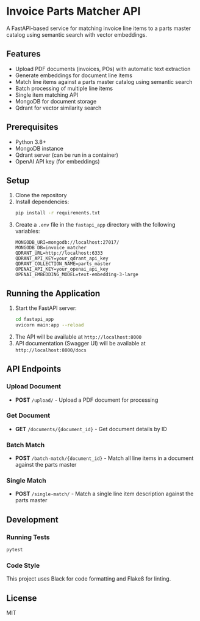 # Invoice Parts Matcher API

A FastAPI-based service for matching invoice line items to a parts master catalog using semantic search with vector embeddings.

## Features

- Upload PDF documents (invoices, POs) with automatic text extraction
- Generate embeddings for document line items
- Match line items against a parts master catalog using semantic search
- Batch processing of multiple line items
- Single item matching API
- MongoDB for document storage
- Qdrant for vector similarity search

## Prerequisites

- Python 3.8+
- MongoDB instance
- Qdrant server (can be run in a container)
- OpenAI API key (for embeddings)

## Setup

1. Clone the repository
2. Install dependencies:
   ```bash
   pip install -r requirements.txt
   ```
3. Create a `.env` file in the `fastapi_app` directory with the following variables:
   ```
   MONGODB_URI=mongodb://localhost:27017/
   MONGODB_DB=invoice_matcher
   QDRANT_URL=http://localhost:6333
   QDRANT_API_KEY=your_qdrant_api_key
   QDRANT_COLLECTION_NAME=parts_master
   OPENAI_API_KEY=your_openai_api_key
   OPENAI_EMBEDDING_MODEL=text-embedding-3-large
   ```

## Running the Application

1. Start the FastAPI server:
   ```bash
   cd fastapi_app
   uvicorn main:app --reload
   ```
2. The API will be available at `http://localhost:8000`
3. API documentation (Swagger UI) will be available at `http://localhost:8000/docs`

## API Endpoints

### Upload Document
- **POST** `/upload/` - Upload a PDF document for processing

### Get Document
- **GET** `/documents/{document_id}` - Get document details by ID

### Batch Match
- **POST** `/batch-match/{document_id}` - Match all line items in a document against the parts master

### Single Match
- **POST** `/single-match/` - Match a single line item description against the parts master

## Development

### Running Tests
```bash
pytest
```

### Code Style
This project uses Black for code formatting and Flake8 for linting.

## License
MIT
